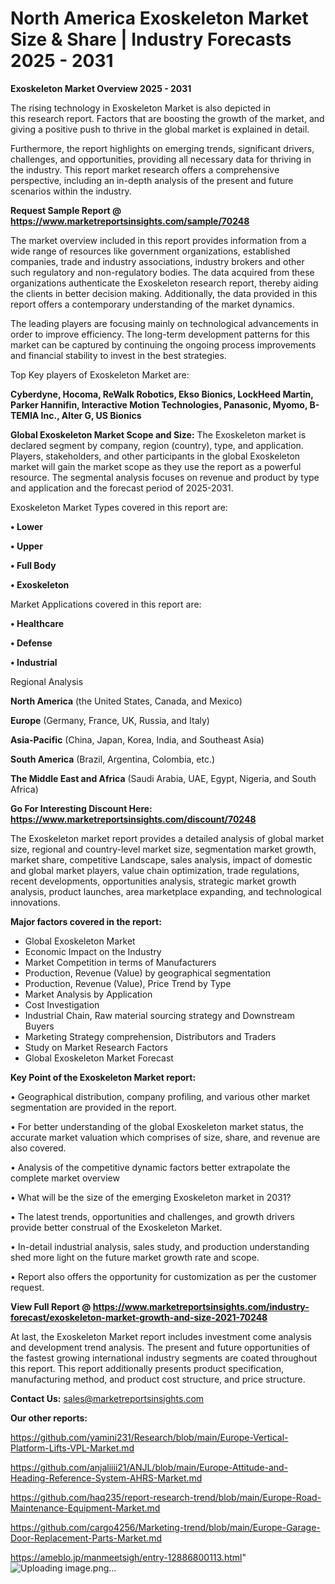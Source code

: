 # North America Exoskeleton Market Size & Share | Industry Forecasts 2025 - 2031

<Strong> Exoskeleton Market Overview 2025 - 2031</strong>

The rising technology in Exoskeleton Market is also depicted in this research report. Factors that are boosting the growth of the market, and giving a positive push to thrive in the global market is explained in detail.

Furthermore, the report highlights on emerging trends, significant drivers, challenges, and opportunities, providing all necessary data for thriving in the industry. This report market research offers a comprehensive perspective, including an in-depth analysis of the present and future scenarios within the industry.

<strong>Request Sample Report @ <a href=https://www.marketreportsinsights.com/sample/70248>https://www.marketreportsinsights.com/sample/70248</a></strong>

The market overview included in this report provides information from a wide range of resources like government organizations, established companies, trade and industry associations, industry brokers and other such regulatory and non-regulatory bodies. The data acquired from these organizations authenticate the Exoskeleton research report, thereby aiding the clients in better decision making. Additionally, the data provided in this report offers a contemporary understanding of the market dynamics.

The leading players are focusing mainly on technological advancements in order to improve efficiency. The long-term development patterns for this market can be captured by continuing the ongoing process improvements and financial stability to invest in the best strategies.

Top Key players of Exoskeleton Market are:

<strong>Cyberdyne, Hocoma, ReWalk Robotics, Ekso Bionics, LockHeed Martin, Parker Hannifin, Interactive Motion Technologies, Panasonic, Myomo, B-TEMIA Inc., Alter G, US Bionics</strong>

<strong><b>Global Exoskeleton Market Scope and Size:</b></strong>
The Exoskeleton market is declared segment by company, region (country), type, and application. Players, stakeholders, and other participants in the global Exoskeleton market will gain the market scope as they use the report as a powerful resource. The segmental analysis focuses on revenue and product by type and application and the forecast period of 2025-2031.

Exoskeleton Market Types covered in this report are:

<strong>• Lower

• Upper

• Full Body

• Exoskeleton</strong>

Market Applications covered in this report are:

<strong>• Healthcare

• Defense

• Industrial</strong> 

Regional Analysis

<strong>North America</strong> (the United States, Canada, and Mexico)

<strong>Europe</strong> (Germany, France, UK, Russia, and Italy)

<strong>Asia-Pacific</strong> (China, Japan, Korea, India, and Southeast Asia)

<strong>South America</strong> (Brazil, Argentina, Colombia, etc.)

<strong>The Middle East and Africa</strong> (Saudi Arabia, UAE, Egypt, Nigeria, and South Africa)

<strong>Go For Interesting Discount Here: <a href=https://www.marketreportsinsights.com/discount/70248>https://www.marketreportsinsights.com/discount/70248</a></strong>

The Exoskeleton market report provides a detailed analysis of global market size, regional and country-level market size, segmentation market growth, market share, competitive Landscape, sales analysis, impact of domestic and global market players, value chain optimization, trade regulations, recent developments, opportunities analysis, strategic market growth analysis, product launches, area marketplace expanding, and technological innovations.

<strong><b>Major factors covered in the report:</b></strong>
<ul>
  <li>Global Exoskeleton Market </li>
  <li>Economic Impact on the Industry</li>
  <li>Market Competition in terms of Manufacturers</li>
  <li>Production, Revenue (Value) by geographical segmentation</li>
  <li>Production, Revenue (Value), Price Trend by Type</li>
  <li>Market Analysis by Application</li>
  <li>Cost Investigation</li>
  <li>Industrial Chain, Raw material sourcing strategy and Downstream Buyers</li>
  <li>Marketing Strategy comprehension, Distributors and Traders</li>
  <li>Study on Market Research Factors</li>
  <li>Global Exoskeleton Market Forecast</li>
</ul>

<strong><b>Key Point of the Exoskeleton Market report:</b></strong>

• Geographical distribution, company profiling, and various other market segmentation are provided in the report.

• For better understanding of the global Exoskeleton market status, the accurate market valuation which comprises of size, share, and revenue are also covered.

• Analysis of the competitive dynamic factors better extrapolate the complete market overview

• What will be the size of the emerging Exoskeleton market in 2031?

• The latest trends, opportunities and challenges, and growth drivers provide better construal of the Exoskeleton Market.

• In-detail industrial analysis, sales study, and production understanding shed more light on the future market growth rate and scope.

• Report also offers the opportunity for customization as per the customer request.

<strong><b>View Full Report @ <a href=https://www.marketreportsinsights.com/industry-forecast/exoskeleton-market-growth-and-size-2021-70248>https://www.marketreportsinsights.com/industry-forecast/exoskeleton-market-growth-and-size-2021-70248</a></b></strong>


At last, the Exoskeleton Market report includes investment come analysis and development trend analysis. The present and future opportunities of the fastest growing international industry segments are coated throughout this report. This report additionally presents product specification, manufacturing method, and product cost structure, and price structure.

<strong>Contact Us:</strong>
sales@marketreportsinsights.com

<strong>Our other reports:</strong>

<a href=https://github.com/yamini231/Research/blob/main/Europe-Vertical-Platform-Lifts-VPL-Market.md>https://github.com/yamini231/Research/blob/main/Europe-Vertical-Platform-Lifts-VPL-Market.md</a>

<a href=https://github.com/anjaliiii21/ANJL/blob/main/Europe-Attitude-and-Heading-Reference-System-AHRS-Market.md>https://github.com/anjaliiii21/ANJL/blob/main/Europe-Attitude-and-Heading-Reference-System-AHRS-Market.md</a>

<a href=https://github.com/haq235/report-research-trend/blob/main/Europe-Road-Maintenance-Equipment-Market.md>https://github.com/haq235/report-research-trend/blob/main/Europe-Road-Maintenance-Equipment-Market.md</a>

<a href=https://github.com/cargo4256/Marketing-trend/blob/main/Europe-Garage-Door-Replacement-Parts-Market.md>https://github.com/cargo4256/Marketing-trend/blob/main/Europe-Garage-Door-Replacement-Parts-Market.md</a>

<a href=https://ameblo.jp/manmeetsigh/entry-12886800113.html>https://ameblo.jp/manmeetsigh/entry-12886800113.html</a>"
![Uploading image.png…]()
